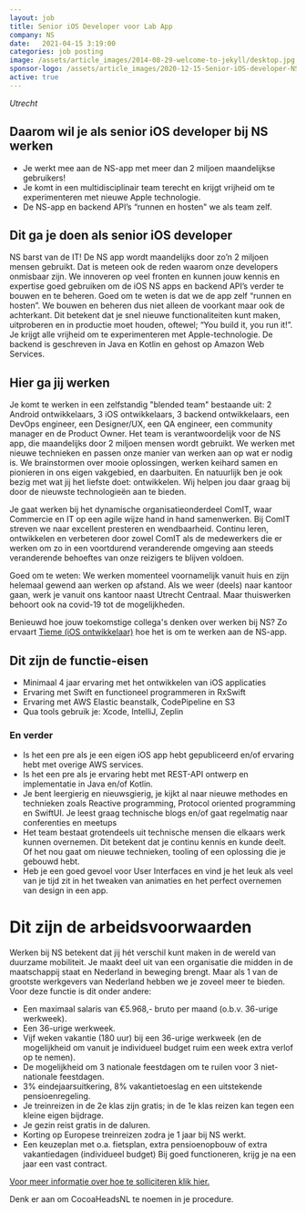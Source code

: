 ```yaml
---
layout: job
title: Senior iOS Developer voor Lab App
company: NS
date:   2021-04-15 3:19:00
categories: job posting
image: /assets/article_images/2014-08-29-welcome-to-jekyll/desktop.jpg
sponsor-logo: /assets/article_images/2020-12-15-Senior-iOS-developer-NS-app/NS-logo.jpg
active: true
---
```


*Utrecht*

## Daarom wil je als senior iOS developer bij NS werken

- Je werkt mee aan de NS-app met meer dan 2 miljoen maandelijkse gebruikers!
- Je komt in een multidisciplinair team terecht en krijgt vrijheid om te experimenteren met nieuwe Apple technologie.
- De NS-app en backend API’s “runnen en hosten" we als team zelf.

## Dit ga je doen als senior iOS developer

NS barst van de IT! De NS app wordt maandelijks door zo’n 2 miljoen mensen gebruikt. Dat is meteen ook de reden waarom onze developers onmisbaar zijn. We innoveren op veel fronten en kunnen jouw kennis en expertise goed gebruiken om de iOS NS apps en backend API’s verder te bouwen en te beheren. Goed om te weten is dat we de app zelf “runnen en hosten”. We bouwen en beheren dus niet alleen de voorkant maar ook de achterkant. Dit betekent dat je snel nieuwe functionaliteiten kunt maken, uitproberen en in productie moet houden, oftewel; “You build it, you run it!”. Je krijgt alle vrijheid om te experimenteren met Apple-technologie. De backend is geschreven in Java en Kotlin en gehost op Amazon Web Services.

## Hier ga jij werken

Je komt te werken in een zelfstandig "blended team" bestaande uit: 2 Android ontwikkelaars, 3 iOS ontwikkelaars, 3 backend ontwikkelaars, een DevOps engineer, een Designer/UX, een QA engineer, een community manager en de Product Owner. Het team is verantwoordelijk voor de NS app, die maandelijks door 2 miljoen mensen wordt gebruikt. We werken met nieuwe technieken en passen onze manier van werken aan op wat er nodig is. We brainstormen over mooie oplossingen, werken keihard samen en pionieren in ons eigen vakgebied, en daarbuiten. En natuurlijk ben je ook bezig met wat jij het liefste doet: ontwikkelen. Wij helpen jou daar graag bij door de nieuwste technologieën aan te bieden.

Je gaat werken bij het dynamische organisatieonderdeel ComIT, waar Commercie en IT op een agile wijze hand in hand samenwerken. Bij ComIT streven we naar excellent presteren en wendbaarheid. Continu leren, ontwikkelen en verbeteren door zowel ComIT als de medewerkers die er werken om zo in een voortdurend veranderende omgeving aan steeds veranderende behoeftes van onze reizigers te blijven voldoen.

Goed om te weten: We werken momenteel voornamelijk vanuit huis en zijn helemaal gewend aan werken op afstand. Als we weer (deels) naar kantoor gaan, werk je vanuit ons kantoor naast Utrecht Centraal. Maar thuiswerken behoort ook na covid-19 tot de mogelijkheden.

Benieuwd hoe jouw toekomstige collega's denken over werken bij NS? Zo ervaart [Tieme (iOS ontwikkelaar)](https://werkenbijns.nl/nieuws/tieme-bouwt-als-ios-developer-aan-een-zorgeloze-reis/) hoe het is om te werken aan de NS-app.

## Dit zijn de functie-eisen

- Minimaal 4 jaar ervaring met het ontwikkelen van iOS applicaties
- Ervaring met Swift en functioneel programmeren in RxSwift
- Ervaring met AWS Elastic beanstalk, CodePipeline en S3
- Qua tools gebruik je: Xcode, IntelliJ, Zeplin

### En verder

- Is het een pre als je een eigen iOS app hebt gepubliceerd en/of ervaring hebt met overige AWS services.
- Is het een pre als je ervaring hebt met REST-API ontwerp en implementatie in Java en/of Kotlin.
- Je bent leergierig en nieuwsgierig, je kijkt al naar nieuwe methodes en technieken zoals Reactive programming, Protocol oriented programming en SwiftUI. Je leest graag technische blogs en/of gaat regelmatig naar conferenties en meetups
- Het team bestaat grotendeels uit technische mensen die elkaars werk kunnen overnemen. Dit betekent dat je continu kennis en kunde deelt. Of het nou gaat om nieuwe technieken, tooling of een oplossing die je gebouwd hebt.
- Heb je een goed gevoel voor User Interfaces en vind je het leuk als veel van je tijd zit in het tweaken van animaties en het perfect overnemen van design in een app.

# Dit zijn de arbeidsvoorwaarden

Werken bij NS betekent dat jij hét verschil kunt maken in de wereld van duurzame mobiliteit. Je maakt deel uit van een organisatie die midden in de maatschappij staat en Nederland in beweging brengt. Maar als 1 van de grootste werkgevers van Nederland hebben we je zoveel meer te bieden. Voor deze functie is dit onder andere:

- Een maximaal salaris van €5.968,- bruto per maand (o.b.v. 36-urige werkweek).
- Een 36-urige werkweek.
- Vijf weken vakantie (180 uur) bij een 36-urige werkweek (en de mogelijkheid om vanuit je individueel budget ruim een week extra verlof op te nemen).
- De mogelijkheid om 3 nationale feestdagen om te ruilen voor 3 niet-nationale feestdagen.
- 3% eindejaarsuitkering, 8% vakantietoeslag en een uitstekende pensioenregeling.
- Je treinreizen in de 2e klas zijn gratis; in de 1e klas reizen kan tegen een kleine eigen bijdrage.
- Je gezin reist gratis in de daluren.
- Korting op Europese treinreizen zodra je 1 jaar bij NS werkt.
- Een keuzeplan met o.a. fietsplan, extra pensioenopbouw of extra vakantiedagen (individueel budget) Bij goed functioneren, krijg je na een jaar een vast contract.

[Voor meer informatie over hoe te solliciteren klik hier.](https://werkenbijns.nl/vacatures/senior-ios-developer-voor-ns-app-utrecht-867488/?utm_source=cocoaheads&utm_medium=vacatureplaatsing&utm_campaign=werving-it)

Denk er aan om CocoaHeadsNL te noemen in je procedure.
